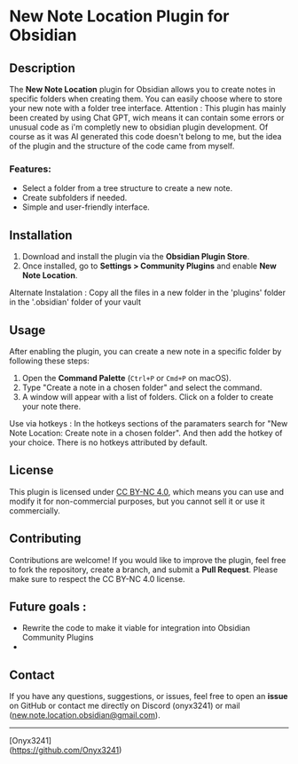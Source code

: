 # New Note Location Plugin for Obsidian



## Description

The **New Note Location** plugin for Obsidian allows you to create notes in specific folders when creating them. You can easily choose where to store your new note with a folder tree interface.
Attention : This plugin has mainly been created by using Chat GPT, wich means it can contain some errors or unusual code as i'm completly new to obsidian plugin development. Of course as it was AI generated this code doesn't belong to me, but the idea of the plugin and the structure of the code came from myself.
### Features:
- Select a folder from a tree structure to create a new note.
- Create subfolders if needed.
- Simple and user-friendly interface.

## Installation

1. Download and install the plugin via the **Obsidian Plugin Store**.
2. Once installed, go to **Settings > Community Plugins** and enable **New Note Location**.

Alternate Instalation : 
Copy all the files in a new folder in the 'plugins' folder in the '.obsidian' folder of your vault
## Usage

After enabling the plugin, you can create a new note in a specific folder by following these steps:

1. Open the **Command Palette** (`Ctrl+P` or `Cmd+P` on macOS).
2. Type "Create a note in a chosen folder" and select the command.
3. A window will appear with a list of folders. Click on a folder to create your note there.

Use via hotkeys : 
In the hotkeys sections of the paramaters search for "New Note Location: Create note in a chosen folder". And then add the hotkey of your choice. There is no hotkeys attributed by default.
## License

This plugin is licensed under [CC BY-NC 4.0](https://creativecommons.org/licenses/by-nc/4.0/), which means you can use and modify it for non-commercial purposes, but you cannot sell it or use it commercially.

## Contributing

Contributions are welcome! If you would like to improve the plugin, feel free to fork the repository, create a branch, and submit a **Pull Request**. Please make sure to respect the CC BY-NC 4.0 license.

## Future goals : 
- Rewrite the code to make it viable for integration into Obsidian Community Plugins
- 
## Contact

If you have any questions, suggestions, or issues, feel free to open an **issue** on GitHub or contact me directly on Discord (onyx3241) or mail (new.note.location.obsidian@gmail.com). 

---

[Onyx3241]  
(https://github.com/Onyx3241)
